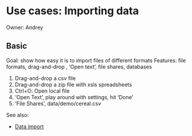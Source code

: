 <!-- TITLE: Use Cases: Importing data -->
<!-- SUBTITLE: -->

# Use cases: Importing data

Owner: Andrey

## Basic

Goal: show how easy it is to import files of different formats Features: file formats, drag-and-drop , ‘Open text’, file
shares, databases

1. Drag-and-drop a csv file
2. Drag-and-drop a zip file with xsls spreadsheets
3. Ctrl+O: Open local file
4. ‘Open Text’, play around with settings, hit ‘Done’
5. ‘File Shares’, data/demo/cereal.csv

See also:

* [Data import](../../access/importing-data.md)
